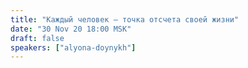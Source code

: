 ```yaml
---
title: "Каждый человек — точка отсчета своей жизни"
date: "30 Nov 20 18:00 MSK"
draft: false
speakers: ["alyona-doynykh"]
---
```

